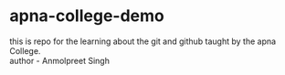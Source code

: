 # apna-college-demo
this is repo for the learning about the git and github taught by the apna College.
<br>
author - Anmolpreet Singh
